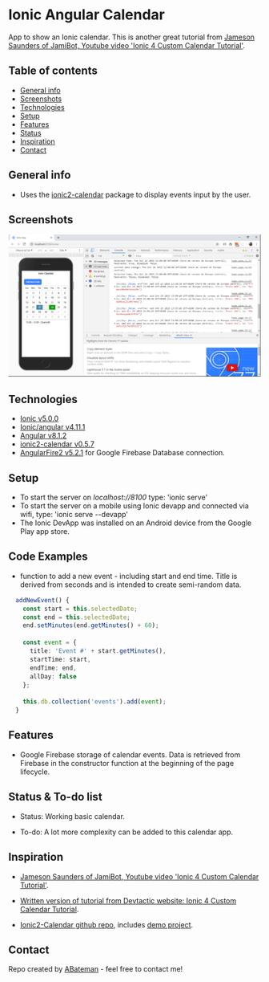 # Ionic Angular Calendar

App to show an Ionic calendar. This is another great tutorial from [Jameson Saunders of JamiBot, Youtube video 'Ionic 4 Custom Calendar Tutorial'](https://www.youtube.com/watch?v=SYz-tH3XOF8&t=766s).

## Table of contents

* [General info](#general-info)
* [Screenshots](#screenshots)
* [Technologies](#technologies)
* [Setup](#setup)
* [Features](#features)
* [Status](#status)
* [Inspiration](#inspiration)
* [Contact](#contact)

## General info

* Uses the [ionic2-calendar](https://www.npmjs.com/package/ionic2-calendar) package to display events input by the user.

## Screenshots

![screenshot](./img/calendar.png)

## Technologies

* [Ionic v5.0.0](https://ionicframework.com/)
* [Ionic/angular v4.11.1](https://ionicframework.com/)
* [Angular v8.1.2](https://angular.io/)
* [ionic2-calendar v0.5.7](https://www.npmjs.com/package/ionic2-calendar)
* [AngularFire2 v5.2.1](https://github.com/angular/angularfire/blob/master/docs/ionic/v3.md) for Google Firebase Database connection.

## Setup

* To start the server on _localhost://8100_ type: 'ionic serve'
* To start the server on a mobile using Ionic devapp and connected via wifi, type: 'ionic serve --devapp'
* The Ionic DevApp was installed on an Android device from the Google Play app store.

## Code Examples

* function to add a new event - including start and end time. Title is derived from seconds and is intended to create semi-random data.

```typescript
  addNewEvent() {
    const start = this.selectedDate;
    const end = this.selectedDate;
    end.setMinutes(end.getMinutes() + 60);

    const event = {
      title: 'Event #' + start.getMinutes(),
      startTime: start,
      endTime: end,
      allDay: false
    };

    this.db.collection('events').add(event);
  }
```

## Features

* Google Firebase storage of calendar events. Data is retrieved from Firebase in the constructor function at the beginning of the page lifecycle.

## Status & To-do list

* Status: Working basic calendar.

* To-do: A lot more complexity can be added to this calendar app.

## Inspiration

* [Jameson Saunders of JamiBot, Youtube video 'Ionic 4 Custom Calendar Tutorial'](https://www.youtube.com/watch?v=SYz-tH3XOF8&t=766s).

* [Written version of tutorial from Devtactic website: Ionic 4 Custom Calendar Tutorial](https://blog.jamibot.com/ionic-4-custom-calendar).

* [Ionic2-Calendar github repo](https://github.com/twinssbc/Ionic2-Calendar), includes [demo project](https://github.com/twinssbc/Ionic2-Calendar/tree/v5/demo).

## Contact

Repo created by [ABateman](https://www.andrewbateman.org) - feel free to contact me!
